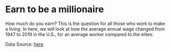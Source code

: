 # Earn to be a millionaire
How much do you earn? This is the question for all those who work to make a living.
In here, we will look at how the average annual wage changed from 1947 to 2019 in the U.S., for an average worker compared to the elites.

Data Source: [here](https://www.epi.org/data/#?subject=wagegroup)
